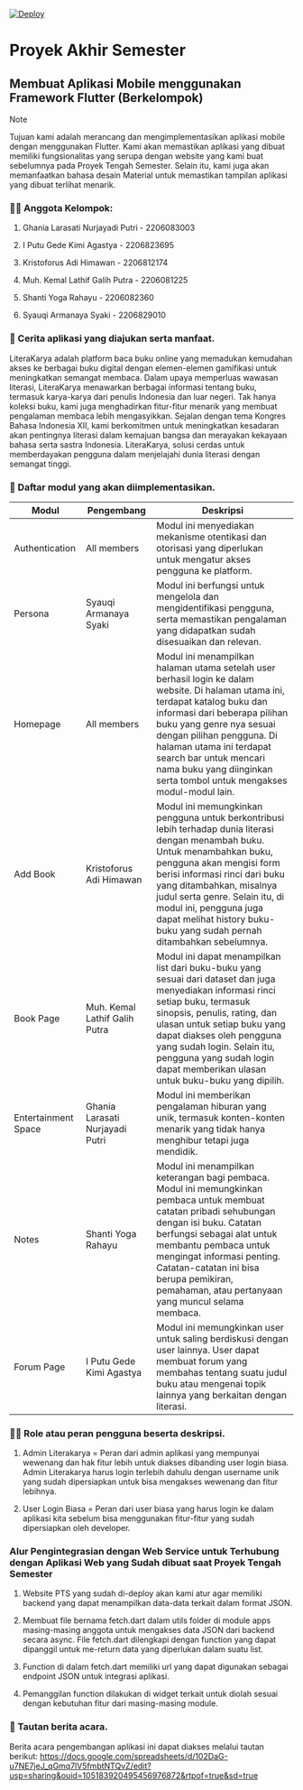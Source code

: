 [![Deploy](https://github.com/pbp-d03/literakarya-mobile/actions/workflows/dpl.yml/badge.svg)](https://github.com/pbp-d03/literakarya-mobile/actions/workflows/dpl.yml)

# Proyek Akhir Semester

## Membuat Aplikasi Mobile menggunakan Framework Flutter (Berkelompok)


> [!NOTE] 
> Tujuan kami adalah merancang dan mengimplementasikan aplikasi mobile dengan menggunakan Flutter. Kami akan memastikan aplikasi yang dibuat memiliki fungsionalitas yang serupa dengan website yang kami buat sebelumnya pada Proyek Tengah Semester. Selain itu, kami juga akan memanfaatkan bahasa desain Material untuk memastikan tampilan aplikasi yang dibuat terlihat menarik.

### :technologist: Anggota Kelompok:

1. Ghania Larasati Nurjayadi Putri - 2206083003

2. I Putu Gede Kimi Agastya - 2206823695

3. Kristoforus Adi Himawan - 2206812174

4. Muh. Kemal Lathif Galih Putra - 2206081225

5. Shanti Yoga Rahayu - 2206082360

6. Syauqi Armanaya Syaki - 2206829010


### :fairy: Cerita aplikasi yang diajukan serta manfaat.

LiteraKarya adalah platform baca buku online yang memadukan kemudahan akses ke berbagai buku digital dengan elemen-elemen gamifikasi untuk meningkatkan semangat membaca. Dalam upaya memperluas wawasan literasi, LiteraKarya menawarkan berbagai informasi tentang buku, termasuk karya-karya dari penulis Indonesia dan luar negeri. Tak hanya koleksi buku, kami juga menghadirkan fitur-fitur menarik yang membuat pengalaman membaca lebih mengasyikkan. Sejalan dengan tema Kongres Bahasa Indonesia XII, kami berkomitmen untuk meningkatkan kesadaran akan pentingnya literasi dalam kemajuan bangsa dan merayakan kekayaan bahasa serta sastra Indonesia. LiteraKarya, solusi cerdas untuk memberdayakan pengguna dalam menjelajahi dunia literasi dengan semangat tinggi.

### :notebook_with_decorative_cover: Daftar modul yang akan diimplementasikan.

| **Modul** | **Pengembang** | **Deskripsi** |
| ------------ | ------------ | ------------ |
| Authentication | All members | Modul ini menyediakan mekanisme otentikasi dan otorisasi yang diperlukan untuk mengatur akses pengguna ke platform. |
| Persona | Syauqi Armanaya Syaki | Modul ini berfungsi untuk mengelola dan mengidentifikasi pengguna, serta memastikan pengalaman yang didapatkan sudah disesuaikan dan relevan. |
| Homepage | All members | Modul ini menampilkan halaman utama setelah user berhasil login ke dalam website. Di halaman utama ini, terdapat katalog buku dan informasi dari beberapa pilihan buku yang genre nya sesuai dengan pilihan pengguna. Di halaman utama ini  terdapat search bar untuk mencari nama buku yang diinginkan serta tombol untuk mengakses modul-modul lain. |
| Add Book | Kristoforus Adi Himawan | Modul ini memungkinkan pengguna untuk berkontribusi lebih terhadap dunia literasi dengan menambah buku. Untuk menambahkan buku, pengguna akan mengisi form berisi informasi rinci dari buku yang ditambahkan, misalnya judul serta genre. Selain itu, di modul ini, pengguna juga dapat melihat history buku-buku yang sudah pernah ditambahkan sebelumnya. |
| Book Page | Muh. Kemal Lathif Galih Putra | Modul ini dapat menampilkan list dari buku-buku yang sesuai dari dataset dan juga menyediakan informasi rinci setiap buku, termasuk sinopsis, penulis, rating, dan ulasan untuk setiap buku yang dapat diakses oleh pengguna yang sudah login. Selain itu, pengguna yang sudah login dapat memberikan ulasan untuk buku-buku yang dipilih.  |
| Entertainment Space | Ghania Larasati Nurjayadi Putri | Modul ini memberikan pengalaman hiburan yang unik, termasuk konten-konten menarik yang tidak hanya menghibur tetapi juga mendidik.  |
| Notes | Shanti Yoga Rahayu | Modul ini menampilkan keterangan bagi pembaca.  Modul ini memungkinkan pembaca untuk membuat catatan pribadi sehubungan dengan isi buku.  Catatan berfungsi sebagai alat untuk membantu pembaca untuk mengingat informasi penting. Catatan-catatan ini bisa berupa pemikiran, pemahaman, atau pertanyaan yang muncul selama membaca.  |
| Forum Page | I Putu Gede Kimi Agastya | Modul ini memungkinkan user untuk saling berdiskusi dengan user lainnya. User dapat membuat forum yang membahas tentang suatu judul buku atau mengenai topik lainnya yang berkaitan dengan literasi. |


### :man_judge: Role atau peran pengguna beserta deskripsi.
1. Admin Literakarya = Peran dari admin aplikasi yang mempunyai wewenang dan hak fitur lebih  untuk diakses dibanding user login biasa. Admin Literakarya harus login terlebih dahulu dengan username unik yang sudah dipersiapkan untuk bisa mengakses wewenang dan fitur lebihnya.

2. User Login Biasa = Peran dari user biasa yang harus login ke dalam aplikasi kita sebelum bisa menggunakan fitur-fitur yang sudah dipersiapkan oleh developer.


### Alur Pengintegrasian dengan Web Service untuk Terhubung dengan Aplikasi Web yang Sudah dibuat saat Proyek Tengah Semester
1. Website PTS yang sudah di-deploy akan kami atur agar memiliki backend yang dapat menampilkan data-data terkait dalam format JSON. 

2. Membuat file bernama fetch.dart dalam utils folder di module apps masing-masing anggota untuk mengakses data JSON dari backend secara async. File fetch.dart dilengkapi dengan function yang dapat dipanggil untuk me-return data yang diperlukan dalam suatu list. 

3. Function di dalam fetch.dart memiliki url yang dapat digunakan sebagai endpoint JSON untuk integrasi aplikasi.

4. Pemanggilan function dilakukan di widget terkait untuk diolah sesuai dengan kebutuhan fitur dari masing-masing module.



### :newspaper: Tautan berita acara.
Berita acara pengembangan aplikasi ini dapat diakses melalui tautan berikut:
https://docs.google.com/spreadsheets/d/102DaG-u7NE7jeJ_qGmq7lV5fmbtNTQvZ/edit?usp=sharing&ouid=105183920495456976872&rtpof=true&sd=true
